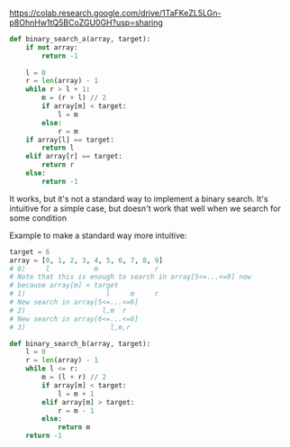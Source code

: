 https://colab.research.google.com/drive/1TaFKeZL5LGn-p8OhnHw1tQ5BCoZGU0GH?usp=sharing

```python
def binary_search_a(array, target):
	if not array:
		return -1
		
	l = 0
	r = len(array) - 1
	while r > l + 1:
		m = (r + l) // 2
		if array[m] < target:
			l = m
		else:
			r = m
	if array[l] == target:
		return l
	elif array[r] == target:
		return r
	else:
		return -1
```

It works, but it's not a standard way to implement a binary search. It's intuitive for a simple case, but doesn't work that well when we search for some condition

Example to make a standard way more intuitive:
```python
target = 6
array = [0, 1, 2, 3, 4, 5, 6, 7, 8, 9]
# 0)     l           m              r
# Note that this is enough to search in array[5<=...<=9] now
# because array[m] < target 
# 1)                    l     m     r  
# New search in array[5<=...<=6]
# 2)                   l,m  r
# New search in array[6<=...<=6]
# 3)                     l,m,r   
```

```python
def binary_search_b(array, target):
	l = 0
	r = len(array) - 1
	while l <= r:
		m = (l + r) // 2
		if array[m] < target:
			l = m + 1
		elif array[m] > target:
			r = m - 1
		else:
			return m
	return -1 
```